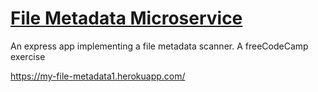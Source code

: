 # [File Metadata Microservice](https://www.freecodecamp.org/learn/apis-and-microservices/apis-and-microservices-projects/file-metadata-microservice)

An express app implementing a file metadata scanner. A freeCodeCamp exercise

https://my-file-metadata1.herokuapp.com/
